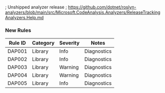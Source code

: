 ﻿; Unshipped analyzer release
; https://github.com/dotnet/roslyn-analyzers/blob/main/src/Microsoft.CodeAnalysis.Analyzers/ReleaseTrackingAnalyzers.Help.md

### New Rules

Rule ID | Category | Severity | Notes
--------|----------|----------|-------
DAP001 | Library | Info | Diagnostics
DAP002 | Library | Info | Diagnostics
DAP003 | Library | Warning | Diagnostics
DAP004 | Library | Warning | Diagnostics
DAP005 | Library | Info | Diagnostics